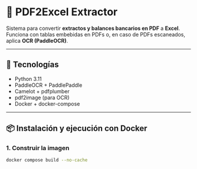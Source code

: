 # 📄 PDF2Excel Extractor

Sistema para convertir **extractos y balances bancarios en PDF** a **Excel**.  
Funciona con tablas embebidas en PDFs o, en caso de PDFs escaneados, aplica **OCR (PaddleOCR)**.

---

## 🚀 Tecnologías
- Python 3.11
- PaddleOCR + PaddlePaddle
- Camelot + pdfplumber
- pdf2image (para OCR)
- Docker + docker-compose

---

## 📦 Instalación y ejecución con Docker

### 1. Construir la imagen
```bash
docker compose build --no-cache
